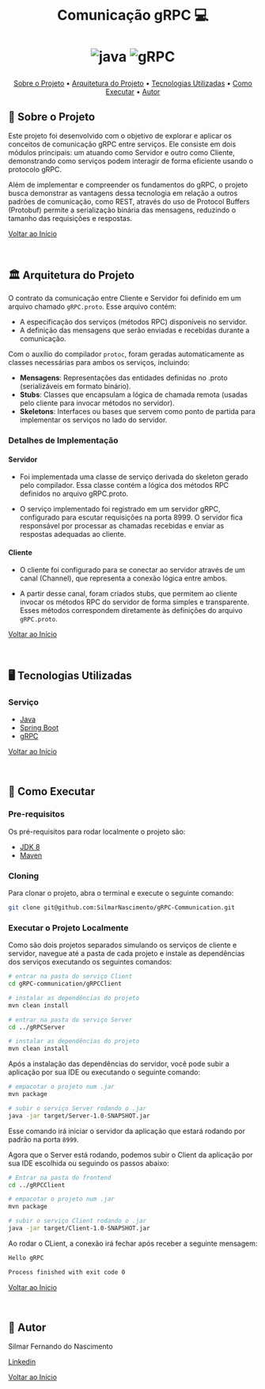 [JAVA__BADGE]: https://img.shields.io/badge/java-%23ED8B00.svg?style=for-the-badge&logo=openjdk&logoColor=white
[gRPC__BADGE]: https://img.shields.io/badge/gRPC-%2300B3E6.svg?style=for-the-badge&logo=grpc&logoColor=white

<h1 align="center" style="font-weight: bold;" id="top">Comunicação gRPC 💻</h1>

<h1 align="center">

  <span>![java][JAVA__BADGE]</span>
  <span>![gRPC][gRPC__BADGE]</span>
</h1>

<p align="center">
  <a href="#about">Sobre o Projeto</a> •
  <a href="#project-architecture">Arquitetura do Projeto</a> •
  <a href="#tech">Tecnologias Utilizadas</a> •
  <a href="#started">Como Executar</a> •
  <a href="#author">Autor</a>
</p>

<h2 id="about">📌 Sobre o Projeto</h2>

Este projeto foi desenvolvido com o objetivo de explorar e aplicar os conceitos de comunicação gRPC entre serviços. Ele consiste em dois módulos principais: um atuando como Servidor e outro como Cliente, demonstrando como serviços podem interagir de forma eficiente usando o protocolo gRPC.

Além de implementar e compreender os fundamentos do gRPC, o projeto busca demonstrar as vantagens dessa tecnologia em relação a outros padrões de comunicação, como REST, através do uso de Protocol Buffers (Protobuf) permite a serialização binária das mensagens, reduzindo o tamanho das requisições e respostas.

[Voltar ao Início](#top)

<br>

<h2 id="project-architecture">🏛️ Arquitetura do Projeto</h2>

O contrato da comunicação entre Cliente e Servidor foi definido em um arquivo chamado `gRPC.proto`. Esse arquivo contém:

- A especificação dos serviços (métodos RPC) disponíveis no servidor.
- A definição das mensagens que serão enviadas e recebidas durante a comunicação.

Com o auxílio do compilador `protoc`, foram geradas automaticamente as classes necessárias para ambos os serviços, incluindo:

- **Mensagens**: Representações das entidades definidas no .proto (serializáveis em formato binário).
- **Stubs**: Classes que encapsulam a lógica de chamada remota (usadas pelo cliente para invocar métodos no servidor).
- **Skeletons**: Interfaces ou bases que servem como ponto de partida para implementar os serviços no lado do servidor.

### Detalhes de Implementação

#### Servidor

- Foi implementada uma classe de serviço derivada do skeleton gerado pelo compilador. Essa classe contém a lógica dos métodos RPC definidos no arquivo gRPC.proto.

- O serviço implementado foi registrado em um servidor gRPC, configurado para escutar requisições na porta 8999. O servidor fica responsável por processar as chamadas recebidas e enviar as respostas adequadas ao cliente.

#### Cliente

- O cliente foi configurado para se conectar ao servidor através de um canal (Channel), que representa a conexão lógica entre ambos.

- A partir desse canal, foram criados stubs, que permitem ao cliente invocar os métodos RPC do servidor de forma simples e transparente. Esses métodos correspondem diretamente às definições do arquivo `gRPC.proto`.

[Voltar ao Início](#top)

<br>

<h2 id="tech">🖥️ Tecnologias Utilizadas</h2>

### Serviço

- [Java](https://www.oracle.com/java/technologies/java-se-glance.html)
- [Spring Boot](https://github.com/spring-projects/spring-boot)
- [gRPC](https://grpc.io/)

[Voltar ao Início](#top)

<br>

<h2 id="started">🚀 Como Executar</h2>

### Pre-requisitos

Os pré-requisitos para rodar localmente o projeto são:

- [JDK 8](https://www.oracle.com/java/technologies/downloads/?er=221886)
- [Maven](https://maven.apache.org/)

### Cloning

Para clonar o projeto, abra o terminal e execute o seguinte comando:

```bash
git clone git@github.com:SilmarNascimento/gRPC-Communication.git
```

### Executar o Projeto Localmente

Como são dois projetos separados simulando os serviços de cliente e servidor, navegue até a pasta de cada projeto e instale as dependências dos serviços executando os seguintes comandos:

```bash
# entrar na pasta do serviço Client
cd gRPC-communication/gRPCClient

# instalar as dependências do projeto
mvn clean install

# entrar na pasta do serviço Server
cd ../gRPCServer

# instalar as dependências do projeto
mvn clean install
```

Após a instalação das dependências do servidor, você pode subir a aplicação por sua IDE ou executando o seguinte comando:

```bash
# empacotar o projeto num .jar
mvn package

# subir o serviço Server rodando o .jar
java -jar target/Server-1.0-SNAPSHOT.jar
```

Esse comando irá iniciar o servidor da aplicação que estará rodando por padrão na porta `8999`.

Agora que o Server está rodando, podemos subir o Client da aplicação por sua IDE escolhida ou seguindo os passos abaixo:

```bash
# Entrar na pasta do frontend
cd ../gRPCClient

# empacotar o projeto num .jar
mvn package

# subir o serviço Client rodando o .jar
java -jar target/Client-1.0-SNAPSHOT.jar
```

Ao rodar o CLient, a conexão irá fechar após receber a seguinte mensagem:

```bash
Hello gRPC

Process finished with exit code 0
```

[Voltar ao Início](#top)

<br>

<h2 id="author">📝 Autor</h2>

Silmar Fernando do Nascimento

[Linkedin](https://www.linkedin.com/in/silmarnascimento/)

[Voltar ao Início](#top)

<br>
